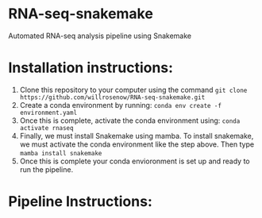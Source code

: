 # RNA-seq-snakemake
Automated RNA-seq analysis pipeline using Snakemake

# Installation instructions:
1. Clone this repository to your computer using the command `git clone https://github.com/willrosenow/RNA-seq-snakemake.git`
2. Create a conda environment by running: `conda env create -f environment.yaml`
3. Once this is complete, activate the conda environment using: `conda activate rnaseq`
4. Finally, we must install Snakemake using mamba. To install snakemake, we must activate the conda environment like the step above. Then type `mamba install snakemake`
5. Once this is complete your conda envioronment is set up and ready to run the pipeline.

# Pipeline Instructions:

